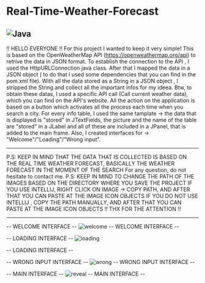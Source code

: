 # Real-Time-Weather-Forecast
![Java](https://img.shields.io/badge/Language-Java-orange)
----------------------------------------------------------------------------------------------------------------------------------------------------

!!   HELLO EVERYONE   !!
For this project I wanted to keep it very simple! This is based on the OpenWeatherMap API (https://openweathermap.org/api) to retrive the data in JSON format.
To establish the connection to the API , I used the HttpURLConnection java class.
After that I mapped the data in a JSON object ( to do that I used some dependencies that you can find in the pom.xml file).
With all the data stored as a String in a JSON object , I stripped the String and collect all the important infos for my ideea.
Btw, to obtain these datas, I used a specific API call (Call current weather data), which you can find on the API's website.
All the action on the application is based on a button which activates all the process each time when you search a city.
For every info table, I used the same tamplate -> the data that is displayed is "stored" in JTextFields, the picture and the name of the table are "stored" in a JLabel and all of these are included in a JPanel, that is added to the main frame.
Also, I created interfaces for -> "Welcome"/"Loading"/"Wrong input".

----------------------------------------------------------------------------------------------------------------------------------------------------

P.S: KEEP IN MIND THAT THE DATA THAT IS COLLECTED IS BASED ON THE REAL TIME WEATHER FORECAST, BASICALLY THE WEATHER FORECAST IN THE MOMENT OF THE SEARCH
For any question, do not hesitate to contact me.
P.S: KEEP IN MIND TO CHANGE THE PATH OF THE IMAGES BASED ON THE DIRECTORY WHERE YOU SAVE THE PROJECT
IF YOU USE INTELLIJ, RIGHT CLICK ON IMAGE -> COPY PATH, AND AFTER THAT YOU CAN PASTE AT THE IMAGE ICON OBJECTS
IF YOU DO NOT USE INTELLIJ , COPY THE PATH MANUALLY, AND AFTER THAT YOU CAN PASTE AT THE IMAGE ICON OBJECTS
!!  THX FOR THE ATTENTION   !!

----------------------------------------------------------------------------------------------------------------------------------------------------


--   WELCOME INTERFACE   --
![welcome](https://github.com/GengiuRobert/Real-Time-Weather-Forecast/assets/127054806/51d24937-4fc1-4f7b-a208-a4a4bd2efff4)
--   WELCOME INTERFACE   --

--   LOADING INTERFACE   --
![loading](https://github.com/GengiuRobert/Real-Time-Weather-Forecast/assets/127054806/66a87815-e2cb-4463-996a-5ffdd12b5c45)

--   LOADING INTERFACE   --

--   WRONG INPUT INTERFACE   --
![wrong](https://github.com/GengiuRobert/Real-Time-Weather-Forecast/assets/127054806/63ec09ab-498c-42d5-a3e6-c4cd70687e7b)
--   WRONG INPUT INTERFACE   --

--   MAIN INTERFACE   --
![reveal](https://github.com/GengiuRobert/Real-Time-Weather-Forecast/assets/127054806/0155fcc8-1eb5-41bc-b6b0-4234ccc984eb)
--   MAIN INTERFACE   --




